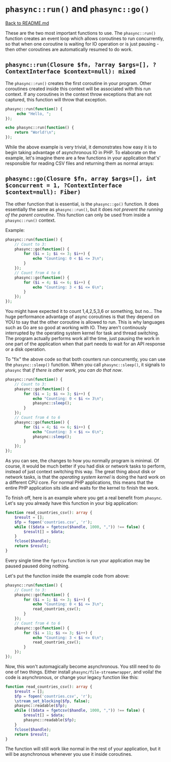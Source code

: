 # `phasync::run()` and `phasync::go()`

[Back to README.md](../README.md)

These are the two most important functions to use. The `phasync::run()` function creates an event loop which allows coroutines to run concurrently, so that when one coroutine is waiting for IO operation or is just pausing - then other coroutines are automatically resumed to do work.

## `phasync::run(Closure $fn, ?array $args=[], ?ContextInterface $context=null): mixed`

The `phasync::run()` creates the first coroutine in your program. Other coroutines created inside this context will be associated with this run context. If any coroutines in the context throw exceptions that are not captured, this function will throw that exception.

```php
phasync::run(function() {
     echo "Hello, ";
});

echo phasync::run(function() {
    return "World!\n";
});
```

While the above example is very trivial, it demonstrates how easy it is to begin taking advantage of asynchronous IO in PHP. To elaborate on the example, let's imagine there are a few functions in your application that's' responsible for reading CSV files and returning them as normal arrays:

## `phasync::go(Closure $fn, array $args=[], int $concurrent = 1, ?ContextInterface $context=null): Fiber)`

The other function that is essential, is the `phasync::go()` function. It does essentially the same as `phasync::run()`, but it does *not prevent the running of the parent coroutine*. This function can only be used from inside a `phasync::run()` context.

Example:

```php
phasync::run(function() {
    // Count to 3:
    phasync::go(function() {
        for ($i = 1; $i <= 3; $i++) {
            echo "Counting: 0 < $i <= 3\n";
        }
    });
    // Count from 4 to 6
    phasync::go(function() {
        for ($i = 4; $i <= 6; $i++) {
            echo "Counting: 3 < $i <= 6\n";
        }
    });
});
```

You might have expected it to count 1,4,2,5,3,6 or something, but no... The huge performance advantage of async coroutines is that they depend on YOU to say that the other coroutine is allowed to run. This is why languages such as Go are so good at working with IO. They aren't continously interrupted by the operating system kernel for task and thread switching. The program actually performs work all the time, just pausing the work in one part of the application when that part needs to wait for an API response or a disk operation.

To "fix" the above code so that both counters run concurrently, you can use the `phasync::sleep()` function. When you call `phasync::sleep()`, it signals to `phasync` that *if there is other work, you can do that now*.

```php
phasync::run(function() {
    // Count to 3:
    phasync::go(function() {
        for ($i = 1; $i <= 3; $i++) {
            echo "Counting: 0 < $i <= 3\n";
            phasync::sleep();
        }
    });
    // Count from 4 to 6
    phasync::go(function() {
        for ($i = 4; $i <= 6; $i++) {
            echo "Counting: 3 < $i <= 6\n";
            phasync::sleep();
        }
    });
});
```

As you can see, the changes to how you normally program is minimal. Of course, it would be much better if you had disk or network tasks to perform, instead of just context switching this way. The great thing about disk or network tasks, is that the *operating system kernel* is doing the hard work on a different CPU core. For normal PHP applications, this means that the entire PHP application sits idle and waits for the kernel to finish the work.

To finish off, here is an example where you get a real benefit from `phasync`. Let's say you already have this function in your big application:

```php
function read_countries_csv(): array {
    $result = [];
    $fp = fopen('countries.csv', 'r');    
    while (($data = fgetcsv($handle, 1000, ",")) !== false) {
        $result[] = $data;
    }
    fclose($handle);
    return $result;
}
```

Every single time the `fgetcsv` function is run your application may be paused paused doing nothing.

Let's put the function inside the example code from above:

```php
phasync::run(function() {
    // Count to 3:
    phasync::go(function() {
        for ($i = 1; $i <= 3; $i++) {
            echo "Counting: 0 < $i <= 3\n";
            read_countries_csv();
        }
    });
    // Count from 4 to 6
    phasync::go(function() {
        for ($i = 11; $i <= 3; $i++) {
            echo "Counting: 3 < $i <= 6\n";
            read_countries_csv();
        }
    });
});
```

Now, this won't automagically become asynchronous. You still need to do one of two things. Either install `phasync/file-streamwrapper`, and voila! the code is asynchronous, or change your legacy function like this:

```php
function read_countries_csv(): array {
    $result = [];
    $fp = fopen('countries.csv', 'r');    
    \stream_set_blocking($fp, false);
    phasync::readable($fp);
    while (($data = fgetcsv($handle, 1000, ",")) !== false) {
        $result[] = $data;
        phasync::readable($fp);
    }
    fclose($handle);
    return $result;
}
```

The function will still work like normal in the rest of your application, but it will be asynchronous whenever you use it inside coroutines.
